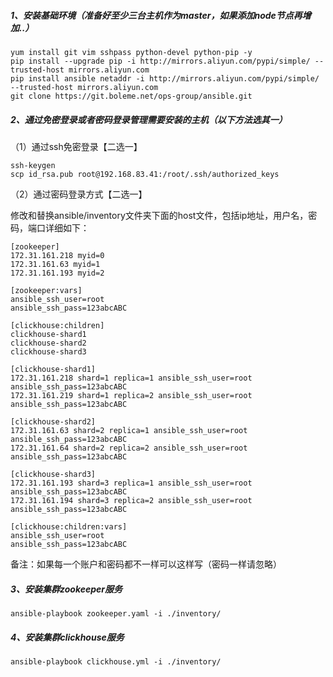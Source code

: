 ##### 1、安装基础环境（准备好至少三台主机作为master，如果添加node节点再增加..）

```
yum install git vim sshpass python-devel python-pip -y
pip install --upgrade pip -i http://mirrors.aliyun.com/pypi/simple/ --trusted-host mirrors.aliyun.com
pip install ansible netaddr -i http://mirrors.aliyun.com/pypi/simple/ --trusted-host mirrors.aliyun.com
git clone https://git.boleme.net/ops-group/ansible.git
```

##### 2、通过免密登录或者密码登录管理需要安装的主机（以下方法选其一）
（1）通过ssh免密登录【二选一】
```
ssh-keygen
scp id_rsa.pub root@192.168.83.41:/root/.ssh/authorized_keys
```
（2）通过密码登录方式【二选一】

修改和替换ansible/inventory文件夹下面的host文件，包括ip地址，用户名，密码，端口详细如下：
```
[zookeeper]
172.31.161.218 myid=0
172.31.161.63 myid=1
172.31.161.193 myid=2

[zookeeper:vars]
ansible_ssh_user=root
ansible_ssh_pass=123abcABC

[clickhouse:children]
clickhouse-shard1
clickhouse-shard2
clickhouse-shard3

[clickhouse-shard1]
172.31.161.218 shard=1 replica=1 ansible_ssh_user=root ansible_ssh_pass=123abcABC
172.31.161.219 shard=1 replica=2 ansible_ssh_user=root ansible_ssh_pass=123abcABC

[clickhouse-shard2]
172.31.161.63 shard=2 replica=1 ansible_ssh_user=root ansible_ssh_pass=123abcABC
172.31.161.64 shard=2 replica=2 ansible_ssh_user=root ansible_ssh_pass=123abcABC

[clickhouse-shard3]
172.31.161.193 shard=3 replica=1 ansible_ssh_user=root ansible_ssh_pass=123abcABC
172.31.161.194 shard=3 replica=2 ansible_ssh_user=root ansible_ssh_pass=123abcABC

[clickhouse:children:vars]
ansible_ssh_user=root
ansible_ssh_pass=123abcABC
```

备注：如果每一个账户和密码都不一样可以这样写（密码一样请忽略）

##### 3、安装集群zookeeper服务
```
ansible-playbook zookeeper.yaml -i ./inventory/
```

##### 4、安装集群clickhouse服务
```
ansible-playbook clickhouse.yml -i ./inventory/
```
